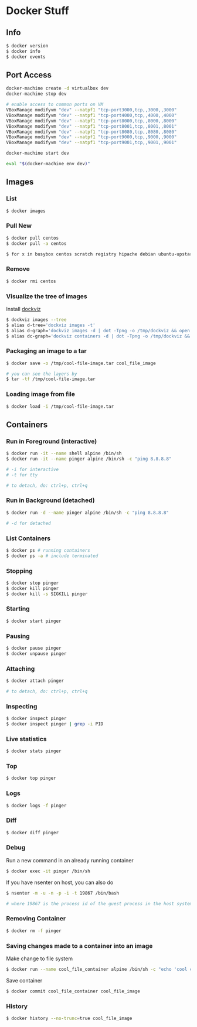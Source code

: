 # Docker Stuff

## Info

```sh
$ docker version
$ docker info
$ docker events
```

## Port Access

```sh
docker-machine create -d virtualbox dev
docker-machine stop dev

# enable access to common ports on VM
VBoxManage modifyvm "dev" --natpf1 "tcp-port3000,tcp,,3000,,3000"
VBoxManage modifyvm "dev" --natpf1 "tcp-port4000,tcp,,4000,,4000"
VBoxManage modifyvm "dev" --natpf1 "tcp-port8000,tcp,,8000,,8000"
VBoxManage modifyvm "dev" --natpf1 "tcp-port8001,tcp,,8001,,8001"
VBoxManage modifyvm "dev" --natpf1 "tcp-port8080,tcp,,8080,,8080"
VBoxManage modifyvm "dev" --natpf1 "tcp-port9000,tcp,,9000,,9000"
VBoxManage modifyvm "dev" --natpf1 "tcp-port9001,tcp,,9001,,9001"

docker-machine start dev

eval "$(docker-machine env dev)"
```

## Images

### List

```sh
$ docker images
```

### Pull New

```sh
$ docker pull centos
$ docker pull -a centos

$ for x in busybox centos scratch registry hipache debian ubuntu-upstart nginx node mysql postgres redis java golang swarm logstash rails kibana ruby gcc haskell mongo nats pypy mono couchbase jruby percona thrift cassandra; do; docker pull $x; done
```

### Remove

```sh
$ docker rmi centos
```

### Visualize the tree of images

Install [dockviz](https://github.com/justone/dockviz)

```sh
$ dockviz images --tree
$ alias d-tree='dockviz images -t'
$ alias d-graph='dockviz images -d | dot -Tpng -o /tmp/dockviz && open /tmp/dockviz'
$ alias dc-graph='dockviz containers -d | dot -Tpng -o /tmp/dockviz && open /tmp/dockviz'
```

### Packaging an image to a tar

```sh
$ docker save -o /tmp/cool-file-image.tar cool_file_image

# you can see the layers by
$ tar -tf /tmp/cool-file-image.tar
```

### Loading image from file

```sh
$ docker load -i /tmp/cool-file-image.tar
```

## Containers

### Run in Foreground (interactive)

```sh
$ docker run -it --name shell alpine /bin/sh
$ docker run -it --name pinger alpine /bin/sh -c "ping 8.8.8.8"

# -i for interactive
# -t for tty

# to detach, do: ctrl+p, ctrl+q
```

### Run in Background (detached)

```sh
$ docker run -d --name pinger alpine /bin/sh -c "ping 8.8.8.8"

# -d for detached
```

### List Containers

```sh
$ docker ps # running containers
$ docker ps -a # include terminated
```

### Stopping

```sh
$ docker stop pinger
$ docker kill pinger
$ docker kill -s SIGKILL pinger
```

### Starting

```sh
$ docker start pinger
```

### Pausing

```sh
$ docker pause pinger
$ docker unpause pinger
```

### Attaching

```sh
$ docker attach pinger

# to detach, do: ctrl+p, ctrl+q
```

### Inspecting

```sh
$ docker inspect pinger
$ docker inspect pinger | grep -i PID
```

### Live statistics

```sh
$ docker stats pinger
```

### Top

```sh
$ docker top pinger
```

### Logs

```sh
$ docker logs -f pinger
```

### Diff

```sh
$ docker diff pinger
```

### Debug

Run a new command in an already running container

```sh
$ docker exec -it pinger /bin/sh
```

If you have nsenter on host, you can also do

```sh
$ nsenter -m -u -n -p -i -t 19867 /bin/bash

# where 19867 is the process id of the guest process in the host system, ref: inspect
```

### Removing Container

```sh
$ docker rm -f pinger
```

### Saving changes made to a container into an image

Make change to file system

```sh
$ docker run --name cool_file_container alpine /bin/sh -c "echo 'cool content' > /tmp/cool-file"
```

Save container

```sh
$ docker commit cool_file_container cool_file_image
```

### History

```sh
$ docker history --no-trunc=true cool_file_image
```
